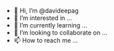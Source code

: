 - 👋 Hi, I’m @davideepag
- 👀 I’m interested in ...
- 🌱 I’m currently learning ...
- 💞️ I’m looking to collaborate on ...
- 📫 How to reach me ...

<!---
davideepag/davideepag is a ✨ special ✨ repository because its `README.md` (this file) appears on your GitHub profile.
You can click the Preview link to take a look at your changes.
--->

